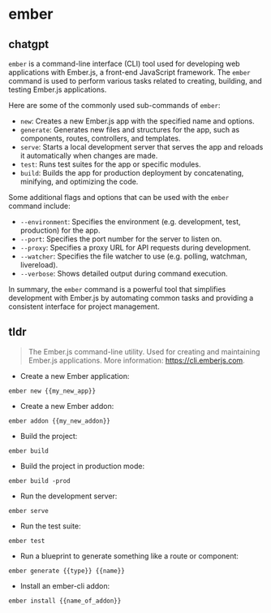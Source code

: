# ember 
## chatgpt 
`ember` is a command-line interface (CLI) tool used for developing web applications with Ember.js, a front-end JavaScript framework. The `ember` command is used to perform various tasks related to creating, building, and testing Ember.js applications.

Here are some of the commonly used sub-commands of `ember`:

- `new`: Creates a new Ember.js app with the specified name and options.
- `generate`: Generates new files and structures for the app, such as components, routes, controllers, and templates.
- `serve`: Starts a local development server that serves the app and reloads it automatically when changes are made.
- `test`: Runs test suites for the app or specific modules.
- `build`: Builds the app for production deployment by concatenating, minifying, and optimizing the code.

Some additional flags and options that can be used with the `ember` command include:

- `--environment`: Specifies the environment (e.g. development, test, production) for the app.
- `--port`: Specifies the port number for the server to listen on.
- `--proxy`: Specifies a proxy URL for API requests during development.
- `--watcher`: Specifies the file watcher to use (e.g. polling, watchman, livereload).
- `--verbose`: Shows detailed output during command execution.

In summary, the `ember` command is a powerful tool that simplifies development with Ember.js by automating common tasks and providing a consistent interface for project management. 

## tldr 
 
> The Ember.js command-line utility.
> Used for creating and maintaining Ember.js applications.
> More information: <https://cli.emberjs.com>.

- Create a new Ember application:

`ember new {{my_new_app}}`

- Create a new Ember addon:

`ember addon {{my_new_addon}}`

- Build the project:

`ember build`

- Build the project in production mode:

`ember build -prod`

- Run the development server:

`ember serve`

- Run the test suite:

`ember test`

- Run a blueprint to generate something like a route or component:

`ember generate {{type}} {{name}}`

- Install an ember-cli addon:

`ember install {{name_of_addon}}`
